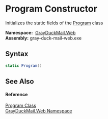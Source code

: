 Program Constructor
===================
Initializes the static fields of the [Program][1] class

  **Namespace:**  [GrayDuckMail.Web][2]  
  **Assembly:** gray-duck-mail-web.exe

Syntax
------

```csharp
static Program()
```


See Also
--------

#### Reference
[Program Class][1]  
[GrayDuckMail.Web Namespace][2]  

[1]: README.md
[2]: ../README.md